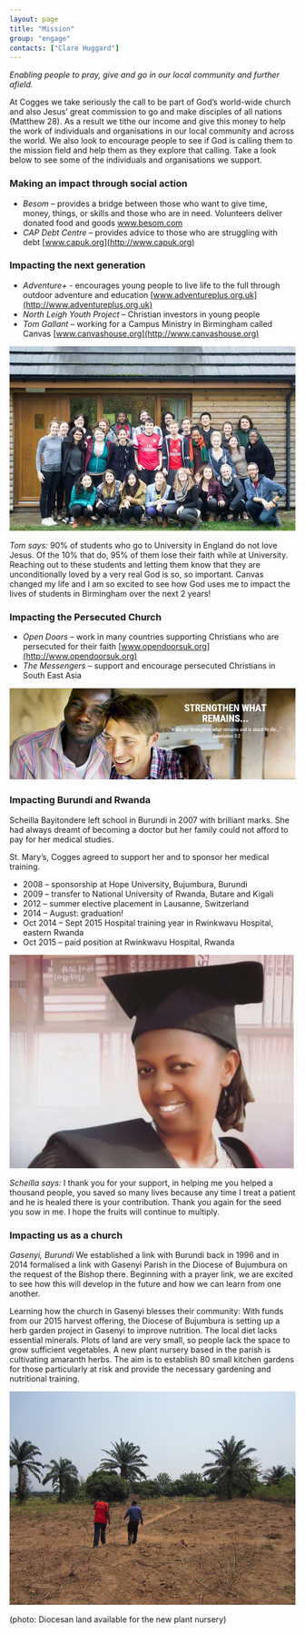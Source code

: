 ```yaml
---
layout: page
title: "Mission"
group: "engage"
contacts: ["Clare Huggard"]
---
```


_Enabling people to pray, give and go in our local community and further afield._ 

At Cogges we take seriously the call to be part of God’s world-wide church and also Jesus’ great commission to go and make disciples of all nations (Matthew 28). As a result we tithe our income and give this money to help the work of individuals and organisations in our local community and across the world. We also look to encourage people to see if God is calling them to the mission field and help them as they explore that calling. Take a look below to see some of the individuals and organisations we support.

### Making an impact through social action 

- *Besom* – provides a bridge between those who want to give time, money, things, or skills and those who are in need. Volunteers deliver donated food and goods www.besom.com 
- *CAP Debt Centre* – provides advice to those who are struggling with debt [www.capuk.org](http://www.capuk.org) 

### Impacting the next generation 

- *Adventure+* - encourages young people to live life to the full through outdoor adventure and education [www.adventureplus.org.uk](http://www.adventureplus.org.uk) 
- *North Leigh Youth Project* – Christian investors in young people
- *Tom Gallant* – working for a Campus Ministry in Birmingham called Canvas [www.canvashouse.org](http://www.canvashouse.org)

![Tom Gallant](/images/mission-tom-gallant.jpg)

*Tom says:* 90% of students who go to University in England do not love Jesus. Of the 10% that do, 95% of them lose their faith while at University. Reaching out to these students and letting them know that they are unconditionally loved by a very real God is so, so important. Canvas changed my life and I am so excited to see how God uses me to impact the lives of students in Birmingham over the next 2 years!


### Impacting the Persecuted Church 

- *Open Doors* – work in many countries supporting Christians who are persecuted for their faith [www.opendoorsuk.org](http://www.opendoorsuk.org)
- *The Messengers* – support and encourage persecuted Christians in South East Asia

![Open Doors](/images/mission-open-doors.png)

### Impacting Burundi and Rwanda

Scheilla Bayitondere left school in Burundi in 2007 with brilliant marks. She had always dreamt of becoming a doctor but her family could not afford to pay for her medical studies. 

St. Mary’s, Cogges agreed to support her and to sponsor her medical training.

- 2008 – sponsorship at Hope University, Bujumbura, Burundi
- 2009 – transfer to National University of Rwanda, Butare and Kigali 
- 2012 – summer elective placement in Lausanne, Switzerland
- 2014 – August: graduation!
- Oct 2014 – Sept 2015 Hospital training year in Rwinkwavu Hospital, eastern Rwanda
- Oct 2015 – paid position at Rwinkwavu Hospital, Rwanda

![Scheilla](/images/mission-scheilla.jpg)

*Scheilla says:* I thank you for your support, in helping me you helped a thousand people, you saved so many lives because any time I treat a patient and he is healed there is your contribution. Thank you again for the seed you sow in me. I hope the fruits will continue to multiply.


### Impacting us as a church 

*Gasenyi, Burundi* We established a link with Burundi back in 1996 and in 2014 formalised a link with Gasenyi Parish in the Diocese of Bujumbura on the request of the Bishop there. Beginning with a prayer link, we are excited to see how this will develop in the future and how we can learn from one another.

Learning how the church in Gasenyi blesses their community:
With funds from our 2015 harvest offering, the Diocese of Bujumbura is setting up a herb garden project in Gasenyi to improve nutrition. The local diet lacks essential minerals. Plots of land are very small, so people lack the space to grow sufficient vegetables. A new plant nursery based in the parish is cultivating amaranth herbs. The aim is to establish 80 small kitchen gardens for those particularly at risk and provide the necessary gardening and nutritional training.

![Gasenyi nursery](/images/mission-gasenyi.jpg)

(photo: Diocesan land available for the new plant nursery)

